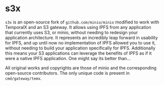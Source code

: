 # s3x

`s3x` is an open-source fork of `github.com/minio/minio` modified to work with TemporalX and an S3 gateway. It allows using IPFS from any application that currently uses S3, or minio, without needing to redesign your application architecture. It represents an incredibly leap forward in usability for IPFS, and up until now no implementation of IPFS allowed you to use it, without needing to build your application specifically for IPFS. Additionally this means your S3 applications can leverage the benefits of IPFS as if it were a native IPFS application. One might say its better than...

All original works and copyrights are those of minio and the corresponding open-source contributors. The only unique code is present in `cmd/gateway/temx`.

